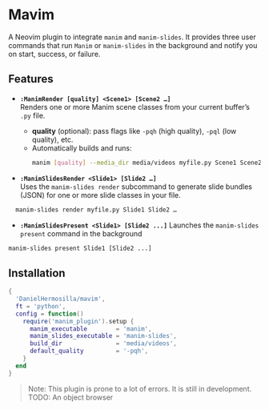 # Mavim  

A Neovim plugin to integrate `manim` and `manim-slides`. It provides three user commands that run `Manim` or `manim-slides` in the background and notify you on start, success, or failure.

## Features

- **`:ManimRender [quality] <Scene1> [Scene2 …]`**  
  Renders one or more Manim scene classes from your current buffer’s `.py` file.  
  - **quality** (optional): pass flags like `-pqh` (high quality), `-pql` (low quality), etc.  
  - Automatically builds and runs:  
    ```bash
    manim [quality] --media_dir media/videos myfile.py Scene1 Scene2 …
    ```  

- **`:ManimSlidesRender <Slide1> [Slide2 …]`**  
  Uses the `manim-slides render` subcommand to generate slide bundles (JSON) for one or more slide classes in your file.
```bash
  manim-slides render myfile.py Slide1 Slide2 …
```

- **`:ManimSlidesPresent <Slide1> [Slide2 ...]`**
Launches the `manim-slides present` command in the background

```bash
manim-slides present Slide1 [Slide2 ...]
```

## Installation

```lua
{
  'DanielHermosilla/mavim',
  ft = 'python',
  config = function()
    require('manim_plugin').setup {
      manim_executable        = 'manim',
      manim_slides_executable = 'manim-slides',
      build_dir               = 'media/videos',
      default_quality         = '-pqh',
    }
  end
}
```

> Note: This plugin is prone to a lot of errors. It is still in development. 
> TODO: An object browser
